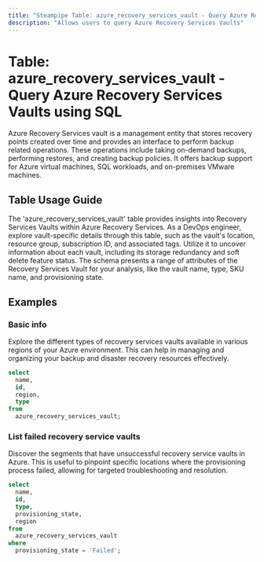 ```yaml
---
title: "Steampipe Table: azure_recovery_services_vault - Query Azure Recovery Services Vaults using SQL"
description: "Allows users to query Azure Recovery Services Vaults"
---
```


# Table: azure_recovery_services_vault - Query Azure Recovery Services Vaults using SQL

Azure Recovery Services vault is a management entity that stores recovery points created over time and provides an interface to perform backup related operations. These operations include taking on-demand backups, performing restores, and creating backup policies. It offers backup support for Azure virtual machines, SQL workloads, and on-premises VMware machines.

## Table Usage Guide

The 'azure_recovery_services_vault' table provides insights into Recovery Services Vaults within Azure Recovery Services. As a DevOps engineer, explore vault-specific details through this table, such as the vault's location, resource group, subscription ID, and associated tags. Utilize it to uncover information about each vault, including its storage redundancy and soft delete feature status. The schema presents a range of attributes of the Recovery Services Vault for your analysis, like the vault name, type, SKU name, and provisioning state.

## Examples

### Basic info
Explore the different types of recovery services vaults available in various regions of your Azure environment. This can help in managing and organizing your backup and disaster recovery resources effectively.

```sql
select
  name,
  id,
  region,
  type
from
  azure_recovery_services_vault;
```

### List failed recovery service vaults
Discover the segments that have unsuccessful recovery service vaults in Azure. This is useful to pinpoint specific locations where the provisioning process failed, allowing for targeted troubleshooting and resolution.

```sql
select
  name,
  id,
  type,
  provisioning_state,
  region
from
  azure_recovery_services_vault
where
  provisioning_state = 'Failed';
```